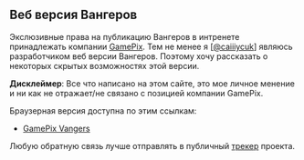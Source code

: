 ## Веб версия Вангеров

Экслюзивные права на публикацию Вангеров в интренете принадлежать компании [GamePix](https://gamepix.com). Тем не менее
я [[@caiiiycuk](mailto:caiiiycuk@gmail.com)] являюсь разработчиком веб версии Вангеров. Поэтому хочу рассказать о некоторых
скрытых возможностях этой версии.

**Дисклеймер**: Все что написано на этом сайте, это мое личное менение и ни как не отражает/не связано с позицией компании GamePix.

Браузерная версия доступна по этим ссылкам:
* [GamePix Vangers](https://gamepix.com/play/vangers)

Любую обратную связь лучше отправлять в публичный [трекер](https://github.com/caiiiycuk/vangers-web/issues) проекта.